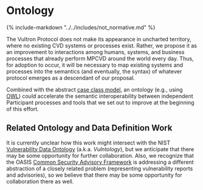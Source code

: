 # Ontology

{% include-markdown "../../includes/not_normative.md" %}

The Vultron Protocol does not make its appearance in uncharted territory, where no existing CVD systems or processes
exist.
Rather, we propose it as an improvement to interactions among humans, systems, and business processes that already
perform MPCVD around the world every day.
Thus, for adoption to occur, it will be necessary to map existing systems and processes into the semantics
(and eventually, the syntax) of whatever protocol emerges as a descendant of our proposal.

Combined with the abstract [case class model](../../howto/case_object.md), an ontology (e.g., using 
[OWL](https://www.w3.org/OWL/)) could accelerate
the semantic interoperability between independent Participant processes and tools that we set out to improve at the 
beginning of this effort.

## Related Ontology and Data Definition Work

It is currently unclear how this work might intersect with the NIST
[Vulnerability Data Ontology](https://github.com/usnistgov/vulntology) (a.k.a. _Vulntology_), but we anticipate that there may be some
opportunity for further collaboration.
Also, we recognize that the OASIS [Common Security Advisory Framework](https://oasis-open.github.io/csaf-documentation/)
is addressing a different abstraction of a closely related problem (representing vulnerability reports and advisories),
so we believe that there may be some opportunity for collaboration there as well.